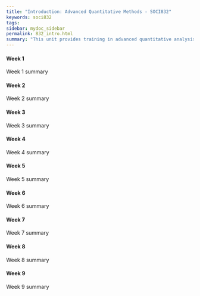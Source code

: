 ```yaml
---
title: "Introduction: Advanced Quantitative Methods - SOCI832"
keywords: soci832
tags: 
sidebar: mydoc_sidebar
permalink: 832_intro.html
summary: "This unit provides training in advanced quantitative analysis with an emphasis on social science applications using existing survey data. Lectures will cover the underlying theory and laboratory sessions the application and interpretation of models. This course will cover the following topics: variance analysis, correlation and alternative correlation coefficients, linear and logistic regression, multilevel modelling, factor analysis, and path analysis."
---
```


#### Week 1

Week 1 summary
 
#### Week 2

Week 2 summary

#### Week 3

Week 3 summary

#### Week 4

Week 4 summary

#### Week 5

Week 5 summary

#### Week 6

Week 6 summary

#### Week 7

Week 7 summary

#### Week 8

Week 8 summary

#### Week 9

Week 9 summary
